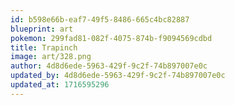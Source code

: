 ```yaml
---
id: b598e66b-eaf7-49f5-8486-665c4bc82887
blueprint: art
pokemon: 299fad81-082f-4075-874b-f9094569cdbd
title: Trapinch
image: art/328.png
author: 4d8d6ede-5963-429f-9c2f-74b897007e0c
updated_by: 4d8d6ede-5963-429f-9c2f-74b897007e0c
updated_at: 1716595296
---
```

